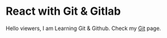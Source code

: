 # React with Git & Gitlab

Hello viewers, I am Learning Git & Github.
Check my [Git](https://github.com/sspolash) page. 
